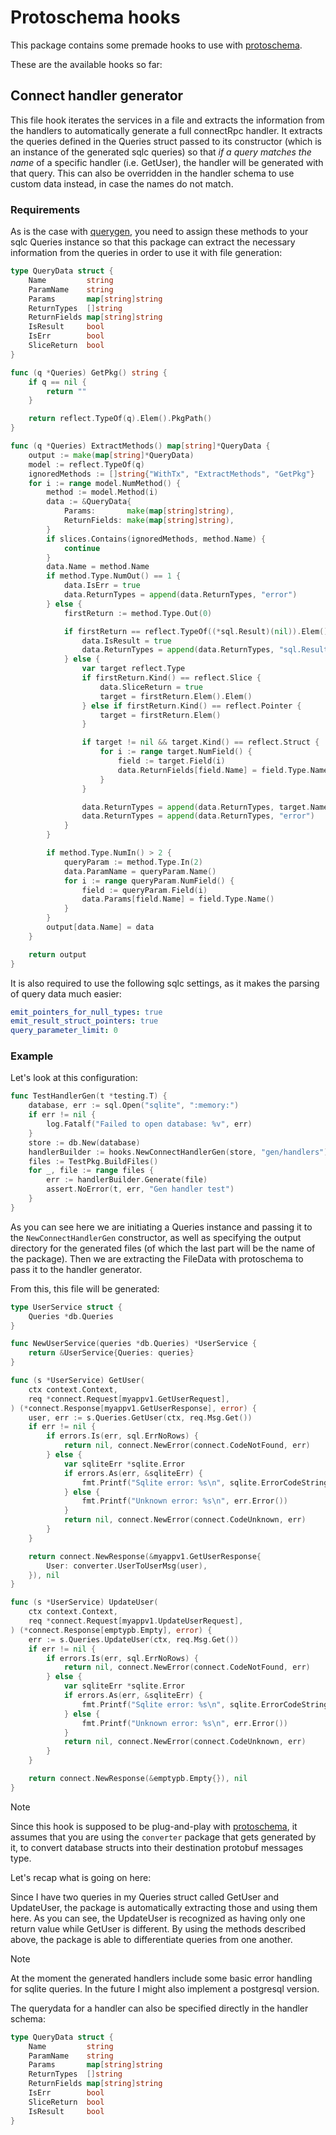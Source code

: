 # Protoschema hooks

This package contains some premade hooks to use with [protoschema](github.com/Rick-Phoenix/protoschema).

These are the available hooks so far:

## Connect handler generator

This file hook iterates the services in a file and extracts the information from the handlers to automatically generate a full connectRpc handler. It extracts the queries defined in the Queries struct passed to its constructor (which is an instance of the generated sqlc queries) so that *if a query matches the name* of a specific handler (i.e. GetUser), the handler will be generated with that query. This can also be overridden in the handler schema to use custom data instead, in case the names do not match. 

### Requirements

As is the case with [querygen](https://github.com/Rick-Phoenix/querygen), you need to assign these methods to your sqlc Queries instance so that this package can extract the necessary information from the queries in order to use it with file generation:

```go
type QueryData struct {
	Name         string
	ParamName    string
	Params       map[string]string
	ReturnTypes  []string
	ReturnFields map[string]string
	IsResult     bool
	IsErr        bool
	SliceReturn  bool
}

func (q *Queries) GetPkg() string {
	if q == nil {
		return ""
	}

	return reflect.TypeOf(q).Elem().PkgPath()
}

func (q *Queries) ExtractMethods() map[string]*QueryData {
	output := make(map[string]*QueryData)
	model := reflect.TypeOf(q)
	ignoredMethods := []string{"WithTx", "ExtractMethods", "GetPkg"}
	for i := range model.NumMethod() {
		method := model.Method(i)
		data := &QueryData{
			Params:       make(map[string]string),
			ReturnFields: make(map[string]string),
		}
		if slices.Contains(ignoredMethods, method.Name) {
			continue
		}
		data.Name = method.Name
		if method.Type.NumOut() == 1 {
			data.IsErr = true
			data.ReturnTypes = append(data.ReturnTypes, "error")
		} else {
			firstReturn := method.Type.Out(0)

			if firstReturn == reflect.TypeOf((*sql.Result)(nil)).Elem() {
				data.IsResult = true
				data.ReturnTypes = append(data.ReturnTypes, "sql.Result")
			} else {
				var target reflect.Type
				if firstReturn.Kind() == reflect.Slice {
					data.SliceReturn = true
					target = firstReturn.Elem().Elem()
				} else if firstReturn.Kind() == reflect.Pointer {
					target = firstReturn.Elem()
				}

				if target != nil && target.Kind() == reflect.Struct {
					for i := range target.NumField() {
						field := target.Field(i)
						data.ReturnFields[field.Name] = field.Type.Name()
					}
				}

				data.ReturnTypes = append(data.ReturnTypes, target.Name())
				data.ReturnTypes = append(data.ReturnTypes, "error")
			}
		}

		if method.Type.NumIn() > 2 {
			queryParam := method.Type.In(2)
			data.ParamName = queryParam.Name()
			for i := range queryParam.NumField() {
				field := queryParam.Field(i)
				data.Params[field.Name] = field.Type.Name()
			}
		}
		output[data.Name] = data
	}

	return output
}

```

It is also required to use the following sqlc settings, as it makes the parsing of query data much easier:

```yaml
emit_pointers_for_null_types: true
emit_result_struct_pointers: true
query_parameter_limit: 0
```

### Example

Let's look at this configuration:

```go
func TestHandlerGen(t *testing.T) {
	database, err := sql.Open("sqlite", ":memory:")
	if err != nil {
		log.Fatalf("Failed to open database: %v", err)
	}
	store := db.New(database)
	handlerBuilder := hooks.NewConnectHandlerGen(store, "gen/handlers")
	files := TestPkg.BuildFiles()
	for _, file := range files {
		err := handlerBuilder.Generate(file)
		assert.NoError(t, err, "Gen handler test")
	}
}
```

As you can see here we are initiating a Queries instance and passing it to the `NewConnectHandlerGen` constructor, as well as specifying the output directory for the generated files (of which the last part will be the name of the package). Then we are extracting the FileData with protoschema to pass it to the handler generator. 

From this, this file will be generated:

```go
type UserService struct {
	Queries *db.Queries
}

func NewUserService(queries *db.Queries) *UserService {
	return &UserService{Queries: queries}
}

func (s *UserService) GetUser(
	ctx context.Context,
	req *connect.Request[myappv1.GetUserRequest],
) (*connect.Response[myappv1.GetUserResponse], error) {
	user, err := s.Queries.GetUser(ctx, req.Msg.Get())
	if err != nil {
		if errors.Is(err, sql.ErrNoRows) {
			return nil, connect.NewError(connect.CodeNotFound, err)
		} else {
			var sqliteErr *sqlite.Error
			if errors.As(err, &sqliteErr) {
				fmt.Printf("Sqlite error: %s\n", sqlite.ErrorCodeString[sqliteErr.Code()])
			} else {
				fmt.Printf("Unknown error: %s\n", err.Error())
			}
			return nil, connect.NewError(connect.CodeUnknown, err)
		}
	}

	return connect.NewResponse(&myappv1.GetUserResponse{
		User: converter.UserToUserMsg(user),
	}), nil
}

func (s *UserService) UpdateUser(
	ctx context.Context,
	req *connect.Request[myappv1.UpdateUserRequest],
) (*connect.Response[emptypb.Empty], error) {
	err := s.Queries.UpdateUser(ctx, req.Msg.Get())
	if err != nil {
		if errors.Is(err, sql.ErrNoRows) {
			return nil, connect.NewError(connect.CodeNotFound, err)
		} else {
			var sqliteErr *sqlite.Error
			if errors.As(err, &sqliteErr) {
				fmt.Printf("Sqlite error: %s\n", sqlite.ErrorCodeString[sqliteErr.Code()])
			} else {
				fmt.Printf("Unknown error: %s\n", err.Error())
			}
			return nil, connect.NewError(connect.CodeUnknown, err)
		}
	}

	return connect.NewResponse(&emptypb.Empty{}), nil
}
```

>[!NOTE]
> Since this hook is supposed to be plug-and-play with [protoschema](https://github.com/Rick-Phoenix/protoschema), it assumes that you are using the `converter` package that gets generated by it, to convert database structs into their destination protobuf messages type.

Let's recap what is going on here:

Since I have two queries in my Queries struct called GetUser and UpdateUser, the package is automatically extracting those and using them here. As you can see, the UpdateUser is recognized as having only one return value while GetUser is different. By using the methods described above, the package is able to differentiate queries from one another.

>[!NOTE] 
> At the moment the generated handlers include some basic error handling for sqlite queries. In the future I might also implement a postgresql version.

The querydata for a handler can also be specified directly in the handler schema:

```go
type QueryData struct {
	Name         string
	ParamName    string
	Params       map[string]string
	ReturnTypes  []string
	ReturnFields map[string]string
	IsErr        bool
	SliceReturn  bool
	IsResult     bool
}
```
